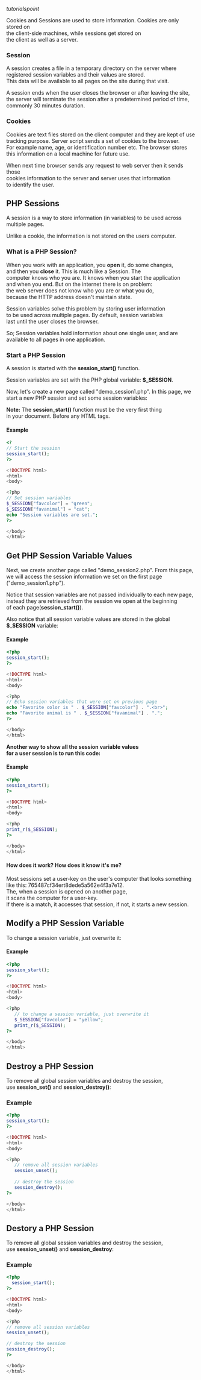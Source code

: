 
<cite>tutorialspoint</cite>

<div>
  <p>Cookies and Sessions are used to store information. Cookies are only stored on 
    </br>the client-side machines, while sessions get stored on
    </br>the client as well as a server.</p>
  <h3>Session</h3>
  <p>A session creates a file in a temporary directory on the server where
    </br>registered session variables and their values are stored.
    </br>This data will be available to all pages on the site during that visit.</p>
  <p>A session ends when the user closes the browser or after leaving the site,
    </br>the server will terminate the session after a predetermined period of time,
    </br>commonly 30 minutes duration.</p>
</div>

<div>
  <h3>Cookies</h3>
  <p>Cookies are text files stored on the client computer and they are kept of use 
    </br>tracking purpose. Server script sends a set of cookies to the browser.
    </br>For example name, age, or identification number etc. The browser stores
    </br>this information on a local machine for future use.</p>
  <p>When next time browser sends any request to web server then it sends those
    </br>cookies information to the server and server uses that information
    </br>to identify the user.</p>
</div>

<h2>PHP Sessions</h2>
<div>
  <p>A session is a way to store information (in variables) to be used across
    </br>multiple pages.</p>
  <p>Unlike a cookie, the information is not stored on the users computer.</p>
</div>

<div>
  <h3>What is a PHP Session?</h3>
  <p>When you work with an application, you <b>open</b> it, do some changes,
    </br>and then you <b>close</b> it. This is much like a Session. The
    </br>computer knows who you are. It knows when you start the application 
    </br>and when you end. But on the internet there is on problem:
    </br>the web server does not know who you are or what you do,
    </br>because the HTTP address doesn't maintain state.</p>
  <p>Session variables solve this problem by storing user information
    </br>to be used across multiple pages. By default, session variables
    </br>last until the user closes the browser.</p>
  <p>So; Session variables hold information about one single user, and are
    </br>available to all pages in one application.</p>
</div>

<div>
  <h3>Start a PHP Session</h3>
  <p>A session is started with the <b>session_start()</b> function.</p>
  <p>Session variables are set with the PHP global variable: <b>$_SESSION</b>.</p>
  <p>Now, let's create a new page called "demo_session1.php". In this page, we
    </br>start a new PHP session and set some session variables:</p>
</div>

<div class="note">
  <p><b>Note:</b> The <b>session_start()</b> function must be the very first thing
    </br>in your document. Before any HTML tags.</p>
</div>

<div class="example">
  <h4>Example</h4>
</div>

``` php
<?
// Start the session
session_start();
?>

<!DOCTYPE html>
<html>
<body>

<?php
// Set session variables
$_SESSION["favcolor"] = "green";
$_SESSION["favanimal"] = "cat";
echo "Session variables are set.";
?>

</body>
</html>
```

<div id="w3">
  <h2>Get PHP Session Variable Values</h2>
  <p>Next, we create another page called "demo_session2.php". From this page,
    </br>we will access the session information we set on the first page
    </br>("demo_session1.php").</p>
  <p>Notice that session variables are not passed individually to each new page,
    </br>instead they are retrieved from the session we open at the beginning
    </br>of each page(<b>session_start()</b>).</p>
  <p>Also notice that all session variable values are stored in the global
    </br><b>$_SESSION</b> variable:</p>
</div>

<div id="ex_3">
  <h4>Example</h4>
</div>

``` php
<?php
session_start();
?>

<!DOCTYPE html>
<html>
<body>

<?php
// Echo session variables that were set on previous page
echo "Favorite color is " . $_SESSION["favcolor"] . ".<br>";
echo "Favorite animal is " . $_SESSION["favanimal"] . ".";
?>

</body>
</html>
```

<div class="note"><b>Another way to show all the session variable values
  </br>for a user session is to run this code:</b></div>
  
<h4>Example</h4>

``` php
<?php
session_start();
?>

<!DOCTYPE html>
<html>
<body>

<?php
print_r($_SESSION);
?>

</body>
</html>
```

<div class="note"><h4>How does it work? How does it know it's me?</h4>
  <p>Most sessions set a user-key on the user's computer that looks something
    </br>like this: 765487cf34ert8dede5a562e4f3a7e12.
    </br>The, when a session is opened on another page,
    </br>it scans the computer for a user-key.
    </br>If there is a match, it accesses that session, if not, it starts a new session.</p>
</div>

<h2>Modify a PHP Session Variable</h2>
<p>To change a session variable, just overwrite it:</p>

<h4>Example</h4>

``` php
<?php
session_start();
?>

<!DOCTYPE html>
<html>
<body>

<?php
   // to change a session variable, just overwrite it
   $_SESSION["favcolor"] = "yellow";
   print_r($_SESSION);
?>

</body>
</html>
```
<h2>Destroy a PHP Session</h2>
<p>To remove all global session variables and destroy the session,
  </br>use <b>session_set()</b> and <b>session_destroy()</b>:</p>
  
<h3>Example</h3>

``` php
<?php
session_start();
?>

<!DOCTYPE html>
<html>
<body>

<?php
   // remove all session variables
   session_unset();
   
   // destroy the session
   session_destroy();
?>

</body>
</html>
```

<h2>Destory a PHP Session</h2>
<p>To remove all global session variables and destroy the session, 
  </br>use <b>session_unset()</b> and <b>session_destroy</b>:</p>

<h3>Example</h3>

``` php
<?php
  session_start();
?>

<!DOCTYPE html>
<html>
<body>

<?php
// remove all session variables
session_unset();

// destroy the session
session_destroy();
?>

</body>
</html>
```

